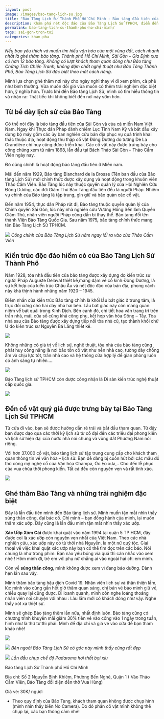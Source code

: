 ```yaml
---
layout: post
image: /images/bao-tang-lich-su.jpg
title: "Bảo Tàng Lịch Sử Thành Phố Hồ Chí Minh - Bảo tàng đầu tiên của miền Nam"
description: Khám phá nét độc đáo của Bảo Tàng Lịch Sử TPHCM, điểm đến lạ mà quen. Kinh nghiệm tham quan cũng như thông tin địa chỉ, giá vé và giờ mở của của Bảo Tàng.
permalink: bao-tang-lich-su-thanh-pho-ho-chi-minh/
tags: sai-gon-tron-toi
categories: kham-pha
---
```


_Nếu bạn yêu thích và muốn tìm hiểu văn hóa của một vùng đất, cách nhanh nhất là ghé thăm bảo tàng. Thành phố Hồ Chí Minh, Sài Gòn – Gia Định xưa có hơn 12 bảo tàng. Không có lượt khách tham quan đông như Bảo tàng Chứng Tích Chiến Tranh, không đậm chất nghệ thuật như Bảo Tàng Thành Phố, Bảo Tàng Lịch Sử đặc biệt theo một cách riêng._

Mình lựa chọn ghé thăm nơi này cho ngày nghỉ thay vì đi xem phim, cà phê như bình thường. Vừa muốn đổi gió vừa muốn có thêm trải nghiệm đặc biệt hơn, ý nghĩa hơn. Trước khi đến Bảo tàng Lịch Sử, mình có tìm hiểu thông tin và nhận ra: Thật tiếc khi không biết đến nơi này sớm hơn.

## Từ bề dày lịch sử của Bảo Tàng

Có thể nói đây là bảo tàng đầu tiên của Sài Gòn và của cả miền Nam Việt Nam. Ngay khi Thực dân Pháp đánh chiếm Lục Tỉnh Nam Kỳ và bắt đầu xây dựng bộ máy gồm các ủy ban nghiên cứu bản địa phục vụ quá trình khai thác thuộc địa, hoạt động thu thập cổ vật Đông Dương do tướng De La Grandière chỉ huy cũng được triển khai. Các cổ vật này được trưng bày cho công chúng xem từ năm 1868, lần đầu tại Bách Thảo Sài Gòn – Thảo Cầm Viên ngày nay.

Đó cũng chính là hoạt động bảo tàng đầu tiên ở Miền nam.

Mãi đến năm 1929, Bảo tàng Blanchard de la Brosse (Tên ban đầu của Bảo tàng Lịch Sử) mới chính thức được xây dựng và hoạt động trong khuôn viên Thảo Cầm Viên. Bảo Tàng lúc này thuộc quyền quản lý của Hội Nghiên Cứu Đông Dương, các đời Giám Thủ Bảo Tàng đầu tiên đều là người Pháp. Nhiệm vụ chính của Bảo tàng là tập trung, gìn giữ và bảo quản các cổ vật.

Đến năm 1954, thực dân Pháp rút đi, Bảo tàng thuộc quyền quản lý của Chính quyền Sài Gòn, lúc này nhà nghiên cứu Vương Hồng Sển làm Quyền Giám Thủ, nhân viên người Pháp cũng dần bị thay thế. Bảo tàng đổi tên thành Viện Bảo Tàng Quốc Gia. Sau năm 1975, bảo tàng chính thức mang tên Bảo Tàng Lịch Sử TPHCM.
 
![](/images/bao-tang-lich-su-1.jpg)
_Cổng chính của Bảo Tàng Lịch Sử nằm ngay lối ra vào của Thảo Cầm Viên_

## Kiến trúc độc đáo hiếm có của Bảo Tàng Lịch Sử Thành Phố

Năm 1928, tòa nhà đầu tiên của bảo tàng được xây dựng do kiến trúc sư người Pháp Auguste Delaval thiết kế,mang đậm vẻ cổ kính Đông Dương, là sự kết hợp của kiến trúc Châu Âu và nét độc đáo của bản địa, phong cách này khá thịnh hành những năm 1920 – 1945.

Điểm nhấn của kiến trúc Bảo tàng chính là khối lầu bát giác ở trung tâm, là trục đối xứng cho hai dãy nhà hai bên. Lầu bát giác này còn mang quan niệm về bát quái trong Kinh Dịch. Bên cạnh đó, chi tiết hoa văn trang trí trên trần nhà, mái, cửa sổ cũng khá công phu, kết hợp văn hóa Đông – Tây. Tòa nhà sau của Bảo tàng được xây dựng tiếp nối tòa nhà cũ, tạo thành khối chữ U do kiến trúc sư Nguyễn Bá Lăng thiết kế. 

![](/images/bao-tang-lich-su-2.jpg)

Không những có giá trị về lịch sử, nghệ thuật, tòa nhà của bảo tàng cũng phát huy công năng là nơi bảo tồn cổ vật như nền nhà cao, tường dày chống ẩm và chịu lực tốt, trần nhà cao và hệ thống cửa hợp lý để gian phòng luôn có ánh sáng tự nhiên….

![](/images/bao-tang-lich-su-3.jpg)

Bảo Tàng lịch sử TPHCM còn được công nhận là Di sản kiến trúc nghệ thuật cấp quốc gia.

![](/images/bao-tang-lich-su-4.jpg)

## Đến cổ vật quý giá được trưng bày tại Bảo Tàng Lịch Sử TPHCM

Từ cửa đi vào, bạn sẽ được hướng dẫn rẽ trái và bắt đầu tham quan. Từ đây bạn được dạo qua các thời kỳ lịch sử từ cổ đại đến các triều đại phong kiến và lịch sử hiện đại của nước nhà nói chung và vùng đất Phương Nam nói riêng. 

Với hơn 37.000 cổ vật, bảo tàng lịch sử tập trung cung cấp cho khách tham quan thông tin về văn hóa – lịch sử. Bạn dễ dàng bị cuốn hút bởi các mẫu đồ thủ công mỹ nghệ cổ của Văn hóa Champa, Óc Eo xưa,.. Cho đến lễ phục của vua chúa thời phong kiến. Tất cả đều còn nguyên vẹn và rất tinh xảo. 
 
![](/images/bao-tang-lich-su-5.jpg)

## Ghé thăm Bảo Tàng và những trải nghiệm đặc biệt

Đây là lần đầu tiên mình đến Bảo tàng lịch sử. Mình muốn tận mắt nhìn thấy súng thần công, đại bác cổ. Chị mình – bạn đồng hành của mình, lại muốn thăm xác ướp. Đây cũng là lần đầu mình tận mắt nhìn thấy xác ướp. 

**Xác Ướp Xóm Cái** được khai quật vào năm 1994 tại quận 5 TP HCM, đây được coi là xác ướp còn nguyên vẹn nhất của Việt Nam. Theo các nhà nghiên cứu, xác ướp này có từ thời nhà Nguyễn, là một nữ quý tộc. Giai thoại về việc khai quật xác ướp này bạn có thể tìm đọc trên các báo. Nói chung là như trong phim. Bạn nào yếu bóng vía quá thì cân nhắc vào xem nhé ! Hôm mình đi, trẻ em với phụ nữ chẳng ai vào ngoài hai chị em mình.

Còn về **súng thần công**, mình không được xem vì đang bảo dưỡng. Đành hẹn lần sau vậy.

Mình thăm bảo tàng hậu dịch Covid 19. Nhân viên lịch sự và thân thiện lắm, lúc mình vào cũng gần hết giờ thăm quan sáng, chị bán vé bảo mình giữ vé, chiều quay lại cũng được. Đi loanh quanh, mình còn nghe loáng thoáng nhân viên nói chuyện với nhau : Lâu lắm mới có khách đông như vậy. Nghe thấy xót xa thiệt sự. 

Mình sẽ ghép Bảo tàng thêm lần nữa, nhất định luôn. Bảo tàng cũng có chương trình khuyến mãi giảm 30% tiền vé vào cổng vào 1 ngày trong tuần, hình như là thứ tư thì phải. Mình để địa chỉ và giá vé vào cửa để bạn tham khảo nhé!

![](/images/bao-tang-lich-su-6.jpg)

![](/images/bao-tang-lich-su-7.jpg)
_Bên ngoài Bảo Tàng Lịch Sử có góc này mình thấy cũng rất đẹp_
 
![](/images/bao-tang-lich-su-8.jpg)
_Lần đầu chụp chế độ Padaroma hơi thất bại xíu_

Bảo tàng Lịch Sử Thành phố Hồ Chí Minh

Địa chỉ: Số 2 Nguyễn Bỉnh Khiêm, Phường Bến Nghé, Quận 1 ( Vào Thảo Cầm Viên, Bảo Tàng đối diện đền thờ Vua Hùng)

Giá vé: 30K/ người 
-	Theo quy định của Bảo Tàng, khách tham quan không được chụp hình (mình nhìn thấy biển No Camera). Do đó phần cổ vật mình không thể chụp lại, các bạn thông cảm nhé!
